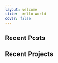 ```yaml
---
layout: welcome
title:  Hello World
cover: false
---
```


<!--author-->

## Recent Posts

<!--posts_list-->

## Recent Projects

<!--projects-->

